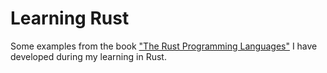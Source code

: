 # Learning Rust

Some examples from the book ["The Rust Programming Languages"](https://doc.rust-lang.org/book/second-edition/) I have developed during my learning in Rust.
